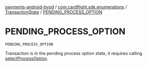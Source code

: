 [payments-android-byod](../../index.md) / [com.cardflight.sdk.enumerations](../index.md) / [TransactionState](index.md) / [PENDING_PROCESS_OPTION](./-p-e-n-d-i-n-g_-p-r-o-c-e-s-s_-o-p-t-i-o-n.md)

# PENDING_PROCESS_OPTION

`PENDING_PROCESS_OPTION`

Transaction is in the pending process option state, it requires calling
[selectProcessOption](#).


